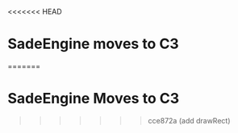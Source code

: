 <<<<<<< HEAD
# SadeEngine moves to C3
=======
# SadeEngine Moves to C3
>>>>>>> cce872a (add drawRect)
